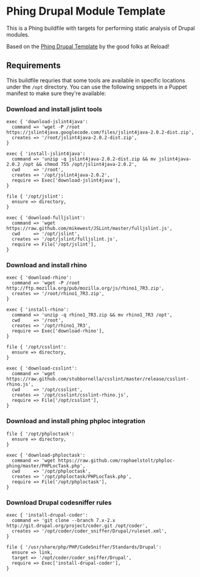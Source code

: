 Phing Drupal Module Template
============================

This is a Phing buildfile with targets for performing static analysis of Drupal modules.

Based on the [Phing Drupal Template](https://github.com/reload/phing-drupal-template) by the good folks at Reload!

Requirements
------------

This buildfile requries that some tools are available in specific locations under the `/opt` directory. You can use the following snippets in a Puppet manifest to make sure they're available:

### Download and install jslint tools

    exec { 'download-jslint4java':
      command => 'wget -P /root https://jslint4java.googlecode.com/files/jslint4java-2.0.2-dist.zip',
      creates => '/root/jslint4java-2.0.2-dist.zip',
    }

    exec { 'install-jslint4java':
      command => 'unzip -q jslint4java-2.0.2-dist.zip && mv jslint4java-2.0.2 /opt && chmod 755 /opt/jslint4java-2.0.2',
      cwd     => '/root',
      creates => '/opt/jslint4java-2.0.2',
      require => Exec['download-jslint4java'],
    }

    file { '/opt/jslint':
      ensure => directory,
    }

    exec { 'download-fulljslint':
      command => 'wget https://raw.github.com/mikewest/JSLint/master/fulljslint.js',
      cwd     => '/opt/jslint',
      creates => '/opt/jslint/fulljslint.js',
      require => File['/opt/jslint'],
    }

### Download and install rhino

    exec { 'download-rhino':
      command => 'wget -P /root http://ftp.mozilla.org/pub/mozilla.org/js/rhino1_7R3.zip',
      creates => '/root/rhino1_7R3.zip',
    }

    exec { 'install-rhino':
      command => 'unzip -q rhino1_7R3.zip && mv rhino1_7R3 /opt',
      cwd     => '/root',
      creates => '/opt/rhino1_7R3',
      require => Exec['download-rhino'],
    }

    file { '/opt/csslint':
      ensure => directory,
    }

    exec { 'download-csslint':
      command => 'wget https://raw.github.com/stubbornella/csslint/master/release/csslint-rhino.js',
      cwd     => '/opt/csslint',
      creates => '/opt/csslint/csslint-rhino.js',
      require => File['/opt/csslint'],
    }

### Download and install phing phploc integration

    file { '/opt/phploctask':
      ensure => directory,
    }

    exec { 'download-phploctask':
      command => 'wget https://raw.github.com/raphaelstolt/phploc-phing/master/PHPLocTask.php',
      cwd     => '/opt/phploctask',
      creates => '/opt/phploctask/PHPLocTask.php',
      require => File['/opt/phploctask'],
    }

### Download Drupal codesniffer rules

    exec { 'install-drupal-coder':
      command => 'git clone --branch 7.x-2.x http://git.drupal.org/project/coder.git /opt/coder',
      creates => '/opt/coder/coder_sniffer/Drupal/ruleset.xml',
    }

    file { '/usr/share/php/PHP/CodeSniffer/Standards/Drupal':
      ensure => link,
      target => '/opt/coder/coder_sniffer/Drupal',
      require => Exec['install-drupal-coder'],
    }
